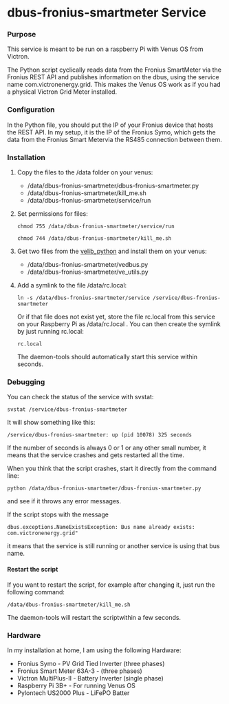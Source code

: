 # dbus-fronius-smartmeter Service

### Purpose

This service is meant to be run on a raspberry Pi with Venus OS from Victron.

The Python script cyclically reads data from the Fronius SmartMeter via the Fronius REST API and publishes information on the dbus, using the service name com.victronenergy.grid. This makes the Venus OS work as if you had a physical Victron Grid Meter installed.

### Configuration

In the Python file, you should put the IP of your Fronius device that hosts the REST API. In my setup, it is the IP of the Fronius Symo, which gets the data from the Fronius Smart Metervia the RS485 connection between them.

### Installation

1. Copy the files to the /data folder on your venus:

   - /data/dbus-fronius-smartmeter/dbus-fronius-smartmeter.py
   - /data/dbus-fronius-smartmeter/kill_me.sh
   - /data/dbus-fronius-smartmeter/service/run

2. Set permissions for files:

   `chmod 755 /data/dbus-fronius-smartmeter/service/run`

   `chmod 744 /data/dbus-fronius-smartmeter/kill_me.sh`

3. Get two files from the [velib_python](https://github.com/victronenergy/velib_python) and install them on your venus:

   - /data/dbus-fronius-smartmeter/vedbus.py
   - /data/dbus-fronius-smartmeter/ve_utils.py

4. Add a symlink to the file /data/rc.local:

   `ln -s /data/dbus-fronius-smartmeter/service /service/dbus-fronius-smartmeter`

   Or if that file does not exist yet, store the file rc.local from this service on your Raspberry Pi as /data/rc.local .
   You can then create the symlink by just running rc.local:
  
   `rc.local`

   The daemon-tools should automatically start this service within seconds.

### Debugging

You can check the status of the service with svstat:

`svstat /service/dbus-fronius-smartmeter`

It will show something like this:

`/service/dbus-fronius-smartmeter: up (pid 10078) 325 seconds`

If the number of seconds is always 0 or 1 or any other small number, it means that the service crashes and gets restarted all the time.

When you think that the script crashes, start it directly from the command line:

`python /data/dbus-fronius-smartmeter/dbus-fronius-smartmeter.py`

and see if it throws any error messages.

If the script stops with the message

`dbus.exceptions.NameExistsException: Bus name already exists: com.victronenergy.grid"`

it means that the service is still running or another service is using that bus name.

#### Restart the script

If you want to restart the script, for example after changing it, just run the following command:

`/data/dbus-fronius-smartmeter/kill_me.sh`

The daemon-tools will restart the scriptwithin a few seconds.

### Hardware

In my installation at home, I am using the following Hardware:

- Fronius Symo - PV Grid Tied Inverter (three phases)
- Fronius Smart Meter 63A-3 - (three phases)
- Victron MultiPlus-II - Battery Inverter (single phase)
- Raspberry Pi 3B+ - For running Venus OS
- Pylontech US2000 Plus - LiFePO Batter

